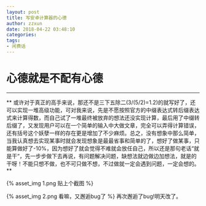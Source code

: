 ```yaml
---
layout: post
title: 写安卓计算器的心德
author: zzxun
date: 2018-04-22 03:48:10
categories:
tags:
- 闲费话
---
```


# 心德就是不配有心德
---

** 或许对于真正的高手来说，那还不是三下五除二(3/(5/2)=1.2)的就写好了，还可以实现一堆高级功能，可对我来说，先是不愿按照官方的中缀表达式转后缀表达式来计算得数，而自己试了一堆最终被放弃的想法还没实现计算，最后用了中缀转后缀了，又发现用户可以在一个简单的输入中大做文章，完全可以弄得计算错误，还有括号这个妖孽一样的存在更是增加了不少麻烦。总之，没有想象中那么简单，当我认真想去实现某事时就会发现想象是最最省事和简单的了，想好了做某事，只能算做好了-10%，因为想好了就会觉得不难就会放任自己，所以还是那句老话“就是干“，先一步步做下去再说，有问题解决问题，缺想法就边做边加想法，就是的干呀！不能只想不做，也不可只做不想，不过做就一定会遇到问题，一定会想的。 **

{% asset_img 1.png 贴上个截图 %}

{% asset_img 2.png 看嘛，又邂逅bug了 %}
再次邂逅了bug!明天改了。